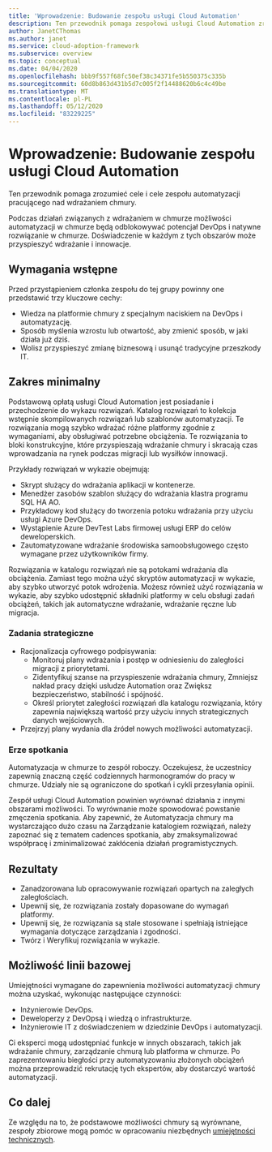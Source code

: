 ```yaml
---
title: 'Wprowadzenie: Budowanie zespołu usługi Cloud Automation'
description: Ten przewodnik pomaga zespołowi usługi Cloud Automation zrozumieć zakres, elementy dostarczane i funkcje, z którymi są odpowiedzialni.
author: JanetCThomas
ms.author: janet
ms.service: cloud-adoption-framework
ms.subservice: overview
ms.topic: conceptual
ms.date: 04/04/2020
ms.openlocfilehash: bbb9f557f68fc50ef38c34371fe5b550375c335b
ms.sourcegitcommit: 60d8b863d431b5d7c005f2f14488620b6c4c49be
ms.translationtype: MT
ms.contentlocale: pl-PL
ms.lasthandoff: 05/12/2020
ms.locfileid: "83229225"
---
```

# <a name="get-started-build-a-cloud-automation-team"></a>Wprowadzenie: Budowanie zespołu usługi Cloud Automation

Ten przewodnik pomaga zrozumieć cele i cele zespołu automatyzacji pracującego nad wdrażaniem chmury.

Podczas działań związanych z wdrażaniem w chmurze możliwości automatyzacji w chmurze będą odblokowywać potencjał DevOps i natywne rozwiązanie w chmurze. Doświadczenie w każdym z tych obszarów może przyspieszyć wdrażanie i innowacje.

## <a name="prerequisites"></a>Wymagania wstępne

Przed przystąpieniem członka zespołu do tej grupy powinny one przedstawić trzy kluczowe cechy:

- Wiedza na platformie chmury z specjalnym naciskiem na DevOps i automatyzację.
- Sposób myślenia wzrostu lub otwartość, aby zmienić sposób, w jaki działa już dziś.
- Wolisz przyspieszyć zmianę biznesową i usunąć tradycyjne przeszkody IT.

## <a name="minimum-scope"></a>Zakres minimalny

Podstawową opłatą usługi Cloud Automation jest posiadanie i przechodzenie do wykazu rozwiązań. Katalog rozwiązań to kolekcja wstępnie skompilowanych rozwiązań lub szablonów automatyzacji. Te rozwiązania mogą szybko wdrażać różne platformy zgodnie z wymaganiami, aby obsługiwać potrzebne obciążenia. Te rozwiązania to bloki konstrukcyjne, które przyspieszają wdrażanie chmury i skracają czas wprowadzania na rynek podczas migracji lub wysiłków innowacji.

Przykłady rozwiązań w wykazie obejmują:

- Skrypt służący do wdrażania aplikacji w kontenerze.
- Menedżer zasobów szablon służący do wdrażania klastra programu SQL HA AO.
- Przykładowy kod służący do tworzenia potoku wdrażania przy użyciu usługi Azure DevOps.
- Wystąpienie Azure DevTest Labs firmowej usługi ERP do celów deweloperskich.
- Zautomatyzowane wdrażanie środowiska samoobsługowego często wymagane przez użytkowników firmy.

Rozwiązania w katalogu rozwiązań nie są potokami wdrażania dla obciążenia. Zamiast tego można użyć skryptów automatyzacji w wykazie, aby szybko utworzyć potok wdrożenia. Możesz również użyć rozwiązania w wykazie, aby szybko udostępnić składniki platformy w celu obsługi zadań obciążeń, takich jak automatyczne wdrażanie, wdrażanie ręczne lub migracja.

### <a name="strategic-tasks"></a>Zadania strategiczne

- Racjonalizacja cyfrowego podpisywania:
  - Monitoruj plany wdrażania i postęp w odniesieniu do zaległości migracji z priorytetami.
  - Zidentyfikuj szanse na przyspieszenie wdrażania chmury, Zmniejsz nakład pracy dzięki usłudze Automation oraz Zwiększ bezpieczeństwo, stabilność i spójność.
  - Określ priorytet zaległości rozwiązań dla katalogu rozwiązania, który zapewnia największą wartość przy użyciu innych strategicznych danych wejściowych.
- Przejrzyj plany wydania dla źródeł nowych możliwości automatyzacji.

### <a name="meeting-cadence"></a>Erze spotkania

Automatyzacja w chmurze to zespół roboczy. Oczekujesz, że uczestnicy zapewnią znaczną część codziennych harmonogramów do pracy w chmurze. Udziały nie są ograniczone do spotkań i cykli przesyłania opinii.

Zespół usługi Cloud Automation powinien wyrównać działania z innymi obszarami możliwości. To wyrównanie może spowodować powstanie zmęczenia spotkania. Aby zapewnić, że Automatyzacja chmury ma wystarczająco dużo czasu na Zarządzanie katalogiem rozwiązań, należy zapoznać się z tematem cadences spotkania, aby zmaksymalizować współpracę i zminimalizować zakłócenia działań programistycznych.

## <a name="deliverables"></a>Rezultaty

- Zanadzorowana lub opracowywanie rozwiązań opartych na zaległych zaległościach.
- Upewnij się, że rozwiązania zostały dopasowane do wymagań platformy.
- Upewnij się, że rozwiązania są stale stosowane i spełniają istniejące wymagania dotyczące zarządzania i zgodności.
- Twórz i Weryfikuj rozwiązania w wykazie.

## <a name="baseline-capability"></a>Możliwość linii bazowej

Umiejętności wymagane do zapewnienia możliwości automatyzacji chmury można uzyskać, wykonując następujące czynności:

- Inżynierowie DevOps.
- Deweloperzy z DevOpsą i wiedzą o infrastrukturze.
- Inżynierowie IT z doświadczeniem w dziedzinie DevOps i automatyzacji.

Ci eksperci mogą udostępniać funkcje w innych obszarach, takich jak wdrażanie chmury, zarządzanie chmurą lub platforma w chmurze. Po zaprezentowaniu biegłości przy automatyzowaniu złożonych obciążeń można przeprowadzić rekrutację tych ekspertów, aby dostarczyć wartość automatyzacji.

## <a name="whats-next"></a>Co dalej

Ze względu na to, że podstawowe możliwości chmury są wyrównane, zespoły zbiorowe mogą pomóc w opracowaniu niezbędnych [umiejętności technicznych](../../organize/suggested-skills.md).
